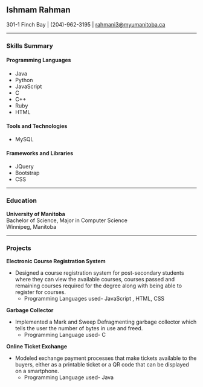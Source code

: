 ## Ishmam Rahman
301-1 Finch Bay | (204)-962-3195 | rahmani3@myumanitoba.ca

---
### **Skills Summary**  

#### **Programming Languages**
* Java
* Python
* JavaScript
* C
* C++
* Ruby
* HTML

#### **Tools and Technologies**
* MySQL

#### **Frameworks and Libraries**
* JQuery
* Bootstrap
* CSS  

---
### **Education**


**University of Manitoba**  
Bachelor of Science, Major in Computer Science  
Winnipeg, Manitoba

---
### **Projects**
**Electronic Course Registration System**  
* Designed a course registration system for post-secondary students where they can view the available courses, courses passed and remaining courses required for the degree along with being able to register for courses.  
    * Programming Languages used- JavaScript , HTML, CSS

**Garbage Collector**  
* Implemented a Mark and Sweep Defragmenting garbage collector which tells the user the number of bytes in use and freed.  
    * Programming Language used- C

**Online Ticket Exchange**  
* Modeled exchange payment processes that make tickets available to the buyers, either as a printable ticket or a QR code that can be displayed on a smartphone.  
    * Programming Language used- Java
